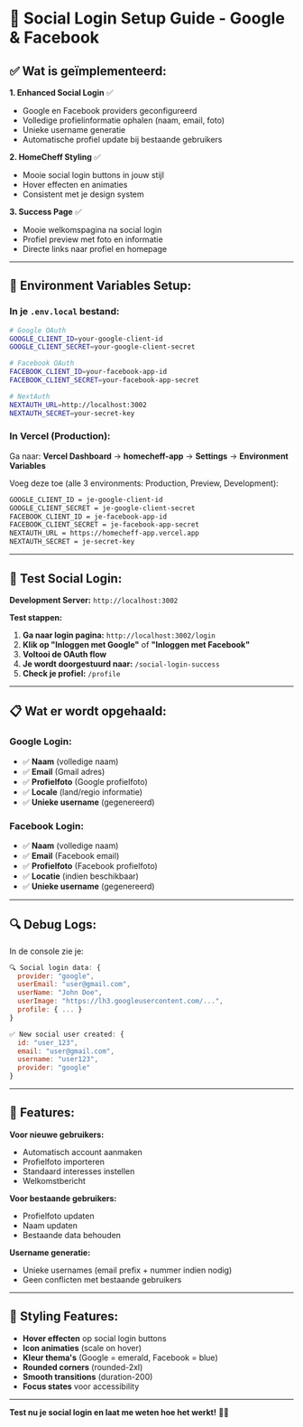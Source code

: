 # 🔐 Social Login Setup Guide - Google & Facebook

## ✅ Wat is geïmplementeerd:

**1. Enhanced Social Login** ✅
- Google en Facebook providers geconfigureerd
- Volledige profielinformatie ophalen (naam, email, foto)
- Unieke username generatie
- Automatische profiel update bij bestaande gebruikers

**2. HomeCheff Styling** ✅
- Mooie social login buttons in jouw stijl
- Hover effecten en animaties
- Consistent met je design system

**3. Success Page** ✅
- Mooie welkomspagina na social login
- Profiel preview met foto en informatie
- Directe links naar profiel en homepage

---

## 🔑 Environment Variables Setup:

### **In je `.env.local` bestand:**

```bash
# Google OAuth
GOOGLE_CLIENT_ID=your-google-client-id
GOOGLE_CLIENT_SECRET=your-google-client-secret

# Facebook OAuth  
FACEBOOK_CLIENT_ID=your-facebook-app-id
FACEBOOK_CLIENT_SECRET=your-facebook-app-secret

# NextAuth
NEXTAUTH_URL=http://localhost:3002
NEXTAUTH_SECRET=your-secret-key
```

### **In Vercel (Production):**

Ga naar: **Vercel Dashboard** → **homecheff-app** → **Settings** → **Environment Variables**

Voeg deze toe (alle 3 environments: Production, Preview, Development):

```bash
GOOGLE_CLIENT_ID = je-google-client-id
GOOGLE_CLIENT_SECRET = je-google-client-secret
FACEBOOK_CLIENT_ID = je-facebook-app-id
FACEBOOK_CLIENT_SECRET = je-facebook-app-secret
NEXTAUTH_URL = https://homecheff-app.vercel.app
NEXTAUTH_SECRET = je-secret-key
```

---

## 🧪 **Test Social Login:**

**Development Server:** `http://localhost:3002`

**Test stappen:**

1. **Ga naar login pagina:** `http://localhost:3002/login`
2. **Klik op "Inloggen met Google"** of **"Inloggen met Facebook"**
3. **Voltooi de OAuth flow**
4. **Je wordt doorgestuurd naar:** `/social-login-success`
5. **Check je profiel:** `/profile`

---

## 📋 **Wat er wordt opgehaald:**

### **Google Login:**
- ✅ **Naam** (volledige naam)
- ✅ **Email** (Gmail adres)
- ✅ **Profielfoto** (Google profielfoto)
- ✅ **Locale** (land/regio informatie)
- ✅ **Unieke username** (gegenereerd)

### **Facebook Login:**
- ✅ **Naam** (volledige naam)
- ✅ **Email** (Facebook email)
- ✅ **Profielfoto** (Facebook profielfoto)
- ✅ **Locatie** (indien beschikbaar)
- ✅ **Unieke username** (gegenereerd)

---

## 🔍 **Debug Logs:**

In de console zie je:

```javascript
🔍 Social login data: {
  provider: "google",
  userEmail: "user@gmail.com",
  userName: "John Doe",
  userImage: "https://lh3.googleusercontent.com/...",
  profile: { ... }
}

✅ New social user created: {
  id: "user_123",
  email: "user@gmail.com", 
  username: "user123",
  provider: "google"
}
```

---

## 🚀 **Features:**

**Voor nieuwe gebruikers:**
- Automatisch account aanmaken
- Profielfoto importeren
- Standaard interesses instellen
- Welkomstbericht

**Voor bestaande gebruikers:**
- Profielfoto updaten
- Naam updaten
- Bestaande data behouden

**Username generatie:**
- Unieke usernames (email prefix + nummer indien nodig)
- Geen conflicten met bestaande gebruikers

---

## 🎨 **Styling Features:**

- **Hover effecten** op social login buttons
- **Icon animaties** (scale on hover)
- **Kleur thema's** (Google = emerald, Facebook = blue)
- **Rounded corners** (rounded-2xl)
- **Smooth transitions** (duration-200)
- **Focus states** voor accessibility

---

**Test nu je social login en laat me weten hoe het werkt!** 🎉✨
